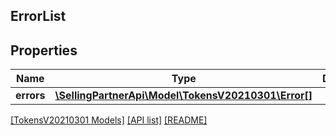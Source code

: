## ErrorList

## Properties

Name | Type | Description | Notes
------------ | ------------- | ------------- | -------------
**errors** | [**\SellingPartnerApi\Model\TokensV20210301\Error[]**](Error.md) |  | [optional]

[[TokensV20210301 Models]](../) [[API list]](../../Api) [[README]](../../../README.md)
